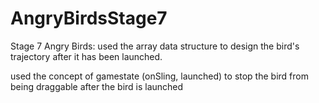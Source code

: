 # AngryBirdsStage7
Stage 7 Angry Birds: 
used the array data structure to design the bird's trajectory after it has been launched.

used the concept of gamestate (onSling, launched) to stop the bird from being draggable after the bird is launched